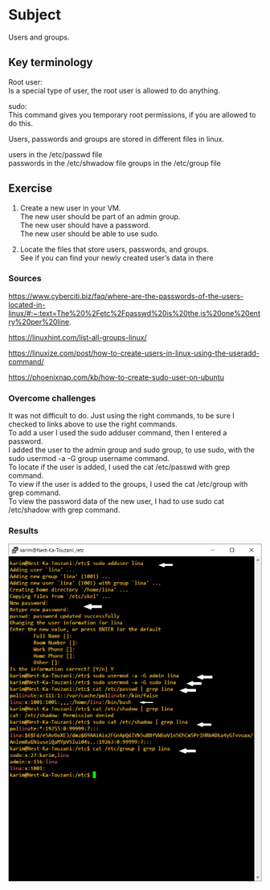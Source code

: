 # Subject
Users and groups.

## Key terminology
Root user:  
Is a special type of user, the root user is allowed to do anything.  

sudo:  
This command gives you temporary root permissions, if you are allowed to do this.  

Users, passwords and groups are stored in different files in linux.  

users in the /etc/passwd file  
passwords in the /etc/shwadow file
groups in the /etc/group file

## Exercise  
1) Create a new user in your VM.  
The new user should be part of an admin group.  
The new user should have a password.  
The new user should be able to use sudo.  

2) Locate the files that store users, passwords, and groups.  
See if you can find your newly created user’s data in there

### Sources
https://www.cyberciti.biz/faq/where-are-the-passwords-of-the-users-located-in-linux/#:~:text=The%20%2Fetc%2Fpasswd%20is%20the,is%20one%20entry%20per%20line.  

https://linuxhint.com/list-all-groups-linux/  

https://linuxize.com/post/how-to-create-users-in-linux-using-the-useradd-command/  

https://phoenixnap.com/kb/how-to-create-sudo-user-on-ubuntu



### Overcome challenges  
It was not difficult to do. Just using the right commands, to be sure I checked to links above to use the right commands.  
To add a user I used the sudo adduser command, then I entered a password.  
I added the user to the admin group and sudo group, to use sudo, with the sudo usermod -a -G group username command.  
To locate if the user is added, I used the cat /etc/passwd with grep command.  
To view if the user is added to the groups, I used the cat /etc/group with grep command.  
To view the password data of the new user, I had to use sudo cat /etc/shadow with grep command.


### Results  
![image of results](https://raw.githubusercontent.com/Techgrounds-Cloud-9/cloud-9-karimtouzani24/main/00_includes/LNX_04_UG.png)